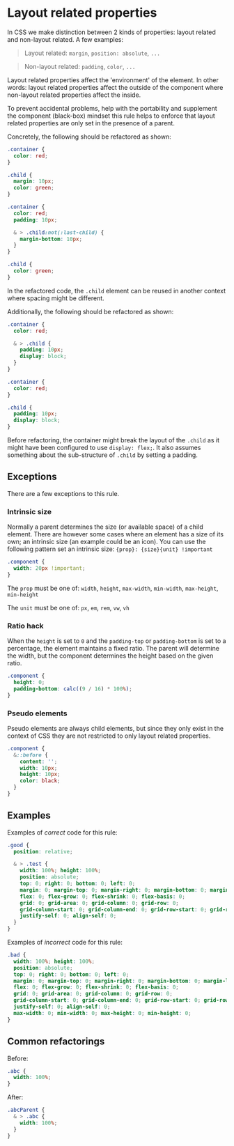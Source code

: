 # Layout related properties

In CSS we make distinction between 2 kinds of properties: layout related and non-layout related. A few examples:

> Layout related: `margin`, `position: absolute`, `...`

> Non-layout related: `padding`, `color`, `...`

Layout related properties affect the 'environment' of the element. In other words: layout related properties affect the outside of the component where non-layout related properties affect the inside.

To prevent accidental problems, help with the portability and supplement the component (black-box) mindset this rule helps to enforce that layout related properties are only set in the presence of a parent.

Concretely, the following should be refactored as shown:

```css
.container {
  color: red;
}

.child {
  margin: 10px;
  color: green;
}
```

```css
.container {
  color: red;
  padding: 10px;

  & > .child:not(:last-child) {
    margin-bottom: 10px;
  }
}

.child {
  color: green;
}
```

In the refactored code, the `.child` element can be reused in another context where spacing might be different.

Additionally, the following should be refactored as shown:

```css
.container {
  color: red;

  & > .child {
    padding: 10px;
    display: block;
  }
}
```

```css
.container {
  color: red;
}

.child {
  padding: 10px;
  display: block;
}
```

Before refactoring, the container might break the layout of the `.child` as it might have been configured to use `display: flex;`. It also assumes something about the sub-structure of `.child` by setting a padding.

## Exceptions

There are a few exceptions to this rule.

### Intrinsic size

Normally a parent determines the size (or available space) of a child element. There are however some cases where an element has a size of its own; an intrinsic size (an example could be an icon). You can use the following pattern set an intrinsic size: `{prop}: {size}{unit} !important`

```css
.component {
  width: 20px !important;
}
```

The `prop` must be one of: `width`, `height`, `max-width`, `min-width`, `max-height`, `min-height`

The `unit` must be one of: `px`, `em`, `rem`, `vw`, `vh`

### Ratio hack

When the `height` is set to `0` and the `padding-top` or `padding-bottom` is set to a percentage, the element maintains a fixed ratio. The parent will determine the width, but the component determines the height based on the given ratio.

```css
.component {
  height: 0;
  padding-bottom: calc((9 / 16) * 100%);
}
```

### Pseudo elements

Pseudo elements are always child elements, but since they only exist in the context of CSS they are not restricted to only layout related properties.

```css
.component {
  &::before {
    content: '';
    width: 10px;
    height: 10px;
    color: black;
  }
}
```

## Examples

Examples of *correct* code for this rule:

```css
.good {
  position: relative;

  & > .test {
    width: 100%; height: 100%;
    position: absolute;
    top: 0; right: 0; bottom: 0; left: 0;
    margin: 0; margin-top: 0; margin-right: 0; margin-bottom: 0; margin-left: 0;
    flex: 0; flex-grow: 0; flex-shrink: 0; flex-basis: 0;
    grid: 0; grid-area: 0; grid-column: 0; grid-row: 0;
    grid-column-start: 0; grid-column-end: 0; grid-row-start: 0; grid-row-end: 0;
    justify-self: 0; align-self: 0;
  }
}
```

Examples of *incorrect* code for this rule:

```css
.bad {
  width: 100%; height: 100%;
  position: absolute;
  top: 0; right: 0; bottom: 0; left: 0;
  margin: 0; margin-top: 0; margin-right: 0; margin-bottom: 0; margin-left: 0;
  flex: 0; flex-grow: 0; flex-shrink: 0; flex-basis: 0;
  grid: 0; grid-area: 0; grid-column: 0; grid-row: 0;
  grid-column-start: 0; grid-column-end: 0; grid-row-start: 0; grid-row-end: 0;
  justify-self: 0; align-self: 0;
  max-width: 0; min-width: 0; max-height: 0; min-height: 0;
}
```

## Common refactorings

Before:
```css
.abc {
  width: 100%;
}
```

After:
```css
.abcParent {
  & > .abc {
    width: 100%;
  }
}
```
